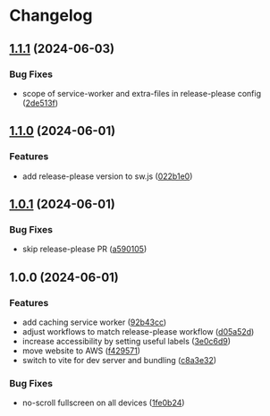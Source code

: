 # Changelog

## [1.1.1](https://github.com/Eik-S/qwixx/compare/v1.1.0...v1.1.1) (2024-06-03)


### Bug Fixes

* scope of service-worker and extra-files in release-please config ([2de513f](https://github.com/Eik-S/qwixx/commit/2de513f65ac2f1a10afea4fd87d3e239a84b7c48))

## [1.1.0](https://github.com/Eik-S/qwixx/compare/v1.0.1...v1.1.0) (2024-06-01)


### Features

* add release-please version to sw.js ([022b1e0](https://github.com/Eik-S/qwixx/commit/022b1e0efefa332fb523152fdece10d1e89ba652))

## [1.0.1](https://github.com/Eik-S/qwixx/compare/v1.0.0...v1.0.1) (2024-06-01)


### Bug Fixes

* skip release-please PR ([a590105](https://github.com/Eik-S/qwixx/commit/a5901056b9375831ad473f965fc89487e31e0f0f))

## 1.0.0 (2024-06-01)


### Features

* add caching service worker ([92b43cc](https://github.com/Eik-S/qwixx/commit/92b43cccc8c3ef2a52a3bc8640d85315341c3e7e))
* adjust workflows to match release-please workflow ([d05a52d](https://github.com/Eik-S/qwixx/commit/d05a52d015faf63c72af46dae88ee87bf405c5bc))
* increase accessibility by setting useful labels ([3e0c6d9](https://github.com/Eik-S/qwixx/commit/3e0c6d9409b6b39cdc7aafa426adda95eb03b8c9))
* move website to AWS ([f429571](https://github.com/Eik-S/qwixx/commit/f429571c393b57172cc81385c50e0134ed6e2b9a))
* switch to vite for dev server and bundling ([c8a3e32](https://github.com/Eik-S/qwixx/commit/c8a3e32699b8c83ea23f500c590601e6ef8662d4))


### Bug Fixes

* no-scroll fullscreen on all devices ([1fe0b24](https://github.com/Eik-S/qwixx/commit/1fe0b240ab4d4128f61f85c0d345aeb1fa752163))
